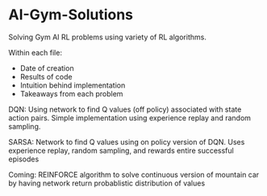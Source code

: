 # AI-Gym-Solutions
Solving Gym AI RL problems using variety of RL algorithms. 

Within each file:
  - Date of creation
  - Results of code 
  - Intuition behind implementation
  - Takeaways from each problem

DQN: Using network to find Q values (off policy) associated with state action pairs. Simple implementation using experience replay and random sampling.

SARSA: Network to find Q values using on policy version of DQN. Uses experience replay, random sampling, and rewards entire successful episodes

Coming: REINFORCE algorithm to solve continuous version of mountain car by having network return probablistic distribution of values
